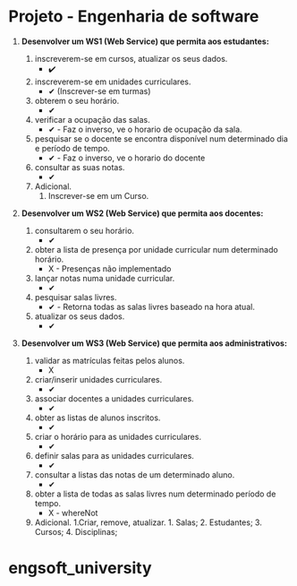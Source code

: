 # Projeto - Engenharia de software

1. **Desenvolver um WS1 (Web Service) que permita aos estudantes:** 
	1. inscreverem-se em cursos, atualizar os seus dados.
		* ✔️
	2. inscreverem-se em unidades curriculares.
	    * ✔ (Inscrever-se em turmas)
	3. obterem o seu horário.
	    * ✔
	4. verificar a ocupação das salas.
	    * ✔ - Faz o inverso, ve o horario de ocupação da sala.️
	5. pesquisar se o docente se encontra disponível num determinado dia e período de tempo.
	    * ✔ - Faz o inverso, ve o horario do docente
	6. consultar as suas notas.
	    * ✔    
	7. Adicional.
	    1. Inscrever-se em um Curso.

2. **Desenvolver um WS2 (Web Service) que permita aos docentes:** 
	1. consultarem o seu horário.
	    * ✔
	2. obter a lista de presença por unidade curricular num determinado horário.
	    * X - Presenças não implementado
	3. lançar notas numa unidade curricular.
	    * ✔
	4. pesquisar salas livres.
	    * ✔ - Retorna todas as salas livres baseado na hora atual.
	5. atualizar os seus dados.
	    * ✔

3. **Desenvolver um WS3 (Web Service) que permita aos administrativos:** 
	1. validar as matrículas feitas pelos alunos.
	    * X
	2. criar/inserir unidades curriculares.
	    * ✔
	3. associar docentes a unidades curriculares.
	    * ✔
	4. obter as listas de alunos inscritos.
	    * ✔
	5. criar o horário para as unidades curriculares.
	    * ✔
	6. definir salas para as unidades curriculares.
	    * ✔
	7. consultar a listas das notas de um determinado aluno.
	    * ✔
	8. obter a lista de todas as salas livres num determinado período de tempo.
	    * X - whereNot
	9. Adicional.
    	    1.Criar, remove, atualizar.
    	        1. Salas;
    	        2. Estudantes;
    	        3. Cursos;
    	        4. Disciplinas;

# engsoft_university
